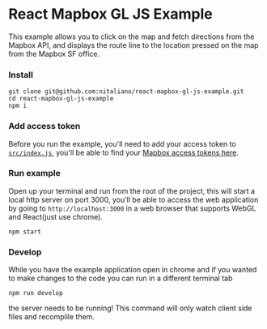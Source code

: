 # React Mapbox GL JS Example

This example allows you to click on the map and fetch directions from the Mapbox API, and displays
the route line to the location pressed on the map from the Mapbox SF office.

### Install

```
git clone git@github.com:nitaliano/react-mapbox-gl-js-example.git
cd react-mapbox-gl-js-example
npm i
```

### Add access token

Before you run the example, you'll need to add your access token to [`src/index.js`](https://github.com/nitaliano/react-mapbox-gl-js-example/blob/master/src/index.js#L9),
you'll be able to find your [Mapbox access tokens here](https://www.mapbox.com/account/access-tokens).

### Run example

Open up your terminal and run from the root of the project,
this will start a local http server on port 3000, you'll be able to access
the web application by going to `http://localhost:3000` in a web browser that
supports WebGL and React(just use chrome).

```
npm start
```

### Develop

While you have the example application open in chrome and if you wanted to make
changes to the code you can run in a different terminal tab

```
npm run develop
```

the server needs to be running! This command will only
watch client side files and recomplile them.
